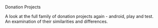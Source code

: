 Donation Projects

A look at the full family of donation projects again - android, play and test. An examination of their similarities and differences.